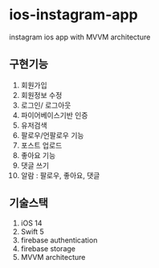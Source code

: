 # ios-instagram-app
instagram ios app with MVVM architecture

## 구현기능
1. 회원가입
2. 회원정보 수정
3. 로그인/ 로그아웃
4. 파이어베이스기반 인증
5. 유저검색
6. 팔로우/언팔로우 기능
7. 포스트 업로드
8. 좋아요 기능
9. 댓글 쓰기
10. 알람 : 팔로우, 좋아요, 댓글

## 기술스택
1. iOS 14
2. Swift 5
3. firebase authentication
4. firebase storage
5. MVVM architecture

